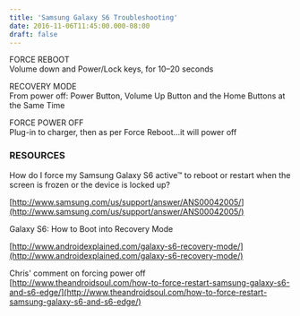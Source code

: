 ```yaml
---
title: 'Samsung Galaxy S6 Troubleshooting'
date: 2016-11-06T11:45:00.000-08:00
draft: false
---
```


FORCE REBOOT  
Volume down and Power/Lock keys, for 10–20 seconds  
  
RECOVERY MODE  
From power off: Power Button, Volume Up Button and the Home Buttons at the Same Time  

  
FORCE POWER OFF  
Plug-in to charger, then as per Force Reboot...it will power off

  

### RESOURCES

How do I force my Samsung Galaxy S6 active™ to reboot or restart when the screen is frozen or the device is locked up?

[http://www.samsung.com/us/support/answer/ANS00042005/](http://www.samsung.com/us/support/answer/ANS00042005/)

  

Galaxy S6: How to Boot into Recovery Mode

[http://www.androidexplained.com/galaxy-s6-recovery-mode/](http://www.androidexplained.com/galaxy-s6-recovery-mode/)  
  
Chris' comment on forcing power off  
[http://www.theandroidsoul.com/how-to-force-restart-samsung-galaxy-s6-and-s6-edge/](http://www.theandroidsoul.com/how-to-force-restart-samsung-galaxy-s6-and-s6-edge/)